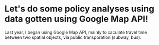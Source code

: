 # Let's do some policy analyses using data gotten using Google Map API!

Last year, I began using Google Map API, mainly to caculate travel time between two spatial objects, via public transporation (subway, bus).
